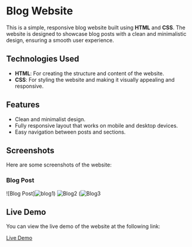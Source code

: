 # Blog Website

This is a simple, responsive blog website built using **HTML** and **CSS**. The website is designed to showcase blog posts with a clean and minimalistic design, ensuring a smooth user experience.

## Technologies Used

- **HTML**: For creating the structure and content of the website.
- **CSS**: For styling the website and making it visually appealing and responsive.

## Features

- Clean and minimalist design.
- Fully responsive layout that works on mobile and desktop devices.
- Easy navigation between posts and sections.

## Screenshots

Here are some screenshots of the website:

### Blog Post
![Blog Post]![blog1](https://github.com/user-attachments/assets/a3879975-68a8-4d22-8073-7728c48509df))
![Blog2](https://github.com/user-attachments/assets/75946edb-c23b-4c83-b747-a5b76d8a47ec)
(![Blog3](https://github.com/user-attachments/assets/f0b81d8d-d385-4f7a-a405-7c78f9fff4c3)

## Live Demo

You can view the live demo of the website at the following link:

[Live Demo](https://anusreeb03.github.io/Blog-Website/)


